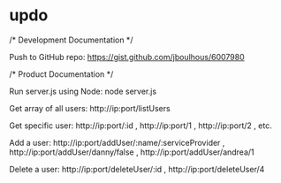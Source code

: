 # updo

/* Development Documentation */

Push to GitHub repo:
https://gist.github.com/jboulhous/6007980

/* Product Documentation */

Run server.js using Node: node server.js

Get array of all users: http://ip:port/listUsers

Get specific user: http://ip:port/:id , http://ip:port/1 , http://ip:port/2 , etc.

Add a user: http://ip:port/addUser/:name/:serviceProvider , http://ip:port/addUser/danny/false , http://ip:port/addUser/andrea/1

Delete a user: http://ip:port/deleteUser/:id , http://ip:port/deleteUser/4